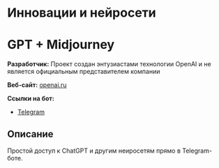 # Инновации и нейросети

# GPT + Midjourney
**Разработчик:** Проект создан энтузиастами технологии OpenAI и не является официальным представителем компании

**Веб-сайт:** [openai.ru](https://openai.ru/) 

**Ссылки на бот:**

- [Telegram](https://t.me/chatsgpts_bot?start=blindfriendlyru)

## Описание
Простой доступ к ChatGPT и другим неиросетям прямо в Telegram-боте.